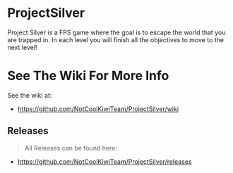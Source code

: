 # ProjectSilver
Project Silver is a FPS game where the goal is to escape the world that you are trapped in. In each level you will finish all the objectives to move to the next level!

# See The Wiki For More Info #
See the wiki at:
- https://github.com/NotCoolKiwiTeam/ProjectSilver/wiki

## Releases

> All Releases can be found here:
- https://github.com/NotCoolKiwiTeam/ProjectSilver/releases
